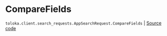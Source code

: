 # CompareFields
`toloka.client.search_requests.AppSearchRequest.CompareFields` | [Source code](https://github.com/Toloka/toloka-kit/blob/v1.1.2/src/client/search_requests.py#L1045)

